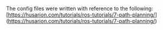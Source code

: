 

The config files were written with reference to the following:
[https://husarion.com/tutorials/ros-tutorials/7-path-planning/] (https://husarion.com/tutorials/ros-tutorials/7-path-planning/)
